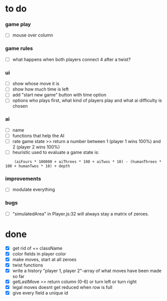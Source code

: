 # to do
### game play
- [ ] mouse over column

### game rules
- [ ] what happens when both players connect 4 after a twist?

### ui
- [ ] show whose move it is 
- [ ] show how much time is left
- [ ] add "start new game" button with time option
- [ ] options who plays first, what kind of players play and what ai difficulty is chosen  

### ai
- [ ] name
- [ ] functions that help the AI
- [ ] rate game state >> return a number between 1 (player 1 wins 100%) and 2 (player 2 wins 100%)
- [ ] heuristic used to evaluate a game state is:
```
	(aiFours * 100000 + aiThrees * 100 + aiTwos * 10) -	(humanThrees * 100 + humanTwos * 10) + depth
```
### improvements
- [ ] modulate everything

### bugs
- [ ] "simulatedArea" in Player.js:32 will always stay a matrix of zeroes.

# done
- [x] get rid of += className
- [x] color fields in player color
- [x] make moves, start at all zeroes
- [x] twist functions
- [x] write a history "player 1, player 2"-array of what moves have been made so far
- [x] getLastMove >>	return column (0-6) or turn left or turn right 
- [x] legal moves doesnt get reduced when row is full
- [x] give every field a unique id